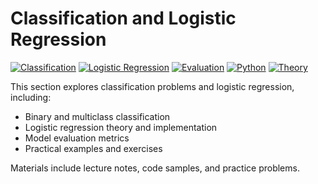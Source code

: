 # Classification and Logistic Regression

[![Classification](https://img.shields.io/badge/Classification-Binary%20%26%20Multiclass-blue.svg)](https://en.wikipedia.org/wiki/Statistical_classification)
[![Logistic Regression](https://img.shields.io/badge/Logistic%20Regression-GLM%20Family-green.svg)](https://en.wikipedia.org/wiki/Logistic_regression)
[![Evaluation](https://img.shields.io/badge/Evaluation-Metrics%20%26%20Validation-purple.svg)](https://en.wikipedia.org/wiki/Evaluation_of_binary_classifiers)
[![Python](https://img.shields.io/badge/Python-Implementation-yellow.svg)](https://python.org)
[![Theory](https://img.shields.io/badge/Theory-Practical%20Examples-orange.svg)](https://github.com)

This section explores classification problems and logistic regression, including:

- Binary and multiclass classification
- Logistic regression theory and implementation
- Model evaluation metrics
- Practical examples and exercises

Materials include lecture notes, code samples, and practice problems. 
